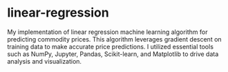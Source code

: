 # linear-regression

My implementation of linear regression machine learning algorithm for predicting commodity prices. This algorithm leverages gradient descent on training data to make accurate price predictions. I utilized essential tools such as NumPy, Jupyter, Pandas, Scikit-learn, and Matplotlib to drive data analysis and visualization.
